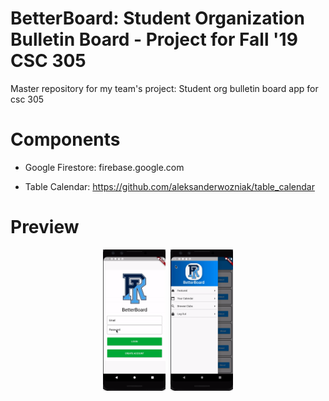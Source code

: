 # BetterBoard: Student Organization Bulletin Board - Project for Fall '19 CSC 305
Master repository for my team's project:
Student org bulletin board app for csc 305

# Components

- Google Firestore:
firebase.google.com


- Table Calendar:
https://github.com/aleksanderwozniak/table_calendar


# Preview

<p align="center">
  <img src="/assets/images/BetterBoard1.gif" width="100" title="">
  <img src="/assets/images/BetterBoard2.gif" width="100" title="">
  <img src="/assets/images/BetterBoard3.gif" width="100" title=""> 
</p>